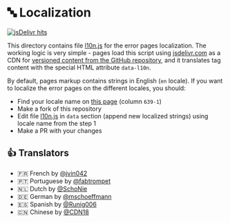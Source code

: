 # 🔤 Localization

[![jsDelivr hits](https://img.shields.io/jsdelivr/gh/hm/tarampampam/error-pages)](https://www.jsdelivr.com/package/gh/tarampampam/error-pages)

This directory contains file [l10n.js](l10n.js) for the error pages localization. The working logic is very simple - pages load this script using [jsdelivr.com](https://www.jsdelivr.com/) as a CDN for [versioned content from the GitHub repository](https://www.jsdelivr.com/features#gh), and it translates tag content with the special HTML attribute `data-l10n`.

By default, pages markup contains strings in English (`en` locale). If you want to localize the error pages on the different locales, you should:

-   Find your locale name on [this page](https://en.wikipedia.org/wiki/List_of_ISO_639-1_codes) (column `639-1`)
-   Make a fork of this repository
-   Edit file [l10n.js](l10n.js) in `data` section (append new localized strings) using locale name from the step 1
-   Make a PR with your changes

## 👍 Translators

-   🇫🇷 French by [@jvin042](https://github.com/jvin042)
-   🇵🇹 Portuguese by [@fabtrompet](https://github.com/fabtrompet)
-   🇳🇱 Dutch by [@SchoNie](https://github.com/SchoNie)
-   🇩🇪 German by [@mschoeffmann](https://github.com/mschoeffmann)
-   🇪🇸 Spanish by [@Runig006](https://github.com/Runig006)
-   🇨🇳 Chinese by [@CDN18](https://github.com/CDN18)
